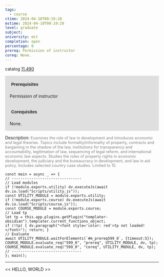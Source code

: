 ```yaml
---
tags:
  - course
ctime: 2024-04-18T00:19:28
mstime: 2024-04-18T00:19:28
level: graduate
subject: 
university: mit
completion: open
percentage: 0
prereq: Permission of instructor
coreq: None.
---
```


catalog [11.490](http://student.mit.edu/catalog/m11c.html#11.490)

<span style="display: block; padding: 15px; background-color: rgb(100, 100, 100, 0.2);"><font id="m_prereq599_0" style="display: block; font-family: Arial, sans-serif; font-weight: bold; padding: 5px">Prerequisites</font><br><span id="prereq599_0">Permission of instructor</span></span>
<span style="display: block; padding: 15px; background-color: rgb(100, 100, 100, 0.2);"><font id="m_coreq599_0" style="display: block; font-family: Arial, sans-serif; font-weight: bold; padding: 5px">Corequisites</font><br><span id="coreq599_0">None.</span></span>

<font style="">Description:</font>
<font style="color: grey; font-size: 0.8rem;">Examines the role of law in development and introduces economic and legal theories. Topics include formality/informality of property, contracts and bargaining in the shadow of the law, institutions for transparency and accountability, legitimation of law, sequencing of legal reform, and international economic law aspects. Studies the roles of property rights in economic development, the judiciary and the bureaucracy in development, and law in aid policy. Includes selected country case studies. Limited to 15.</font>

```dataviewjs
const main = async _ => {
// --------------------------------
// Load modules
if (!module.exports.utility) dv.executeJs(await dv.io.load("Scripts/utility.js"));
const UTILITY_MODULE = module.exports.utility;
if (!module.exports.course) dv.executeJs(await dv.io.load("Scripts/course.js"));
const COURSE_MODULE = module.exports.course;
// Load tp
let tp = this.app.plugins.getPlugin("templater-obsidian").templater.current_functions_object;
if (!tp) { dv.paragraph("<font style='color: red'>tp not loaded!</font>"); return; }
// Evaluate
await UTILITY_MODULE.waitForElements(`#m_prereq599_0`, {timeout:5});
COURSE_MODULE.evaluate_req("599_0", "prereq", UTILITY_MODULE, dv, tp);
COURSE_MODULE.evaluate_req("599_0", "coreq", UTILITY_MODULE, dv, tp);
// --------------------------------
}; main();
```

---

<< HELLO, WORLD >>
